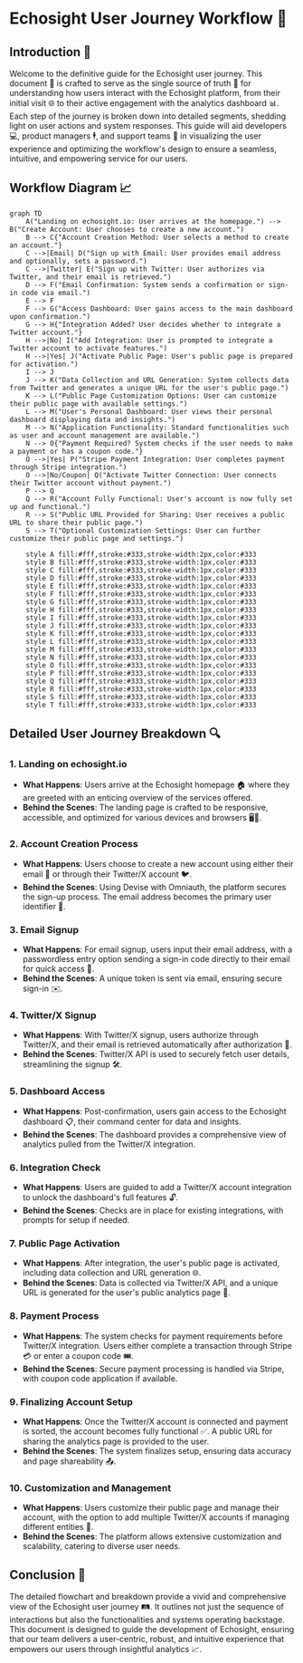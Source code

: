 # Echosight User Journey Workflow 🚀

## Introduction 📝

Welcome to the definitive guide for the Echosight user journey. This document 📄 is crafted to serve as the single source of truth 🧭 for understanding how users interact with the Echosight platform, from their initial visit 🌐 to their active engagement with the analytics dashboard 📊. Each step of the journey is broken down into detailed segments, shedding light on user actions and system responses. This guide will aid developers 💻, product managers 🕴️, and support teams 🤝 in visualizing the user experience and optimizing the workflow's design to ensure a seamless, intuitive, and empowering service for our users.

## Workflow Diagram 📈

```mermaid
graph TD
    A("Landing on echosight.io: User arrives at the homepage.") --> B("Create Account: User chooses to create a new account.")
    B --> C{"Account Creation Method: User selects a method to create an account."}
    C -->|Email| D("Sign up with Email: User provides email address and optionally, sets a password.")
    C -->|Twitter| E("Sign up with Twitter: User authorizes via Twitter, and their email is retrieved.")
    D --> F("Email Confirmation: System sends a confirmation or sign-in code via email.")
    E --> F
    F --> G("Access Dashboard: User gains access to the main dashboard upon confirmation.")
    G --> H{"Integration Added? User decides whether to integrate a Twitter account."}
    H -->|No| I("Add Integration: User is prompted to integrate a Twitter account to activate features.")
    H -->|Yes| J("Activate Public Page: User's public page is prepared for activation.")
    I --> J
    J --> K("Data Collection and URL Generation: System collects data from Twitter and generates a unique URL for the user's public page.")
    K --> L("Public Page Customization Options: User can customize their public page with available settings.")
    L --> M("User's Personal Dashboard: User views their personal dashboard displaying data and insights.")
    M --> N("Application Functionality: Standard functionalities such as user and account management are available.")
    N --> O{"Payment Required? System checks if the user needs to make a payment or has a coupon code."}
    O -->|Yes| P("Stripe Payment Integration: User completes payment through Stripe integration.")
    O -->|No/Coupon| Q("Activate Twitter Connection: User connects their Twitter account without payment.")
    P --> Q
    Q --> R("Account Fully Functional: User's account is now fully set up and functional.")
    R --> S("Public URL Provided for Sharing: User receives a public URL to share their public page.")
    S --> T("Optional Customization Settings: User can further customize their public page and settings.")

    style A fill:#fff,stroke:#333,stroke-width:2px,color:#333
    style B fill:#fff,stroke:#333,stroke-width:1px,color:#333
    style C fill:#fff,stroke:#333,stroke-width:1px,color:#333
    style D fill:#fff,stroke:#333,stroke-width:1px,color:#333
    style E fill:#fff,stroke:#333,stroke-width:1px,color:#333
    style F fill:#fff,stroke:#333,stroke-width:1px,color:#333
    style G fill:#fff,stroke:#333,stroke-width:1px,color:#333
    style H fill:#fff,stroke:#333,stroke-width:1px,color:#333
    style I fill:#fff,stroke:#333,stroke-width:1px,color:#333
    style J fill:#fff,stroke:#333,stroke-width:1px,color:#333
    style K fill:#fff,stroke:#333,stroke-width:1px,color:#333
    style L fill:#fff,stroke:#333,stroke-width:1px,color:#333
    style M fill:#fff,stroke:#333,stroke-width:1px,color:#333
    style N fill:#fff,stroke:#333,stroke-width:1px,color:#333
    style O fill:#fff,stroke:#333,stroke-width:1px,color:#333
    style P fill:#fff,stroke:#333,stroke-width:1px,color:#333
    style Q fill:#fff,stroke:#333,stroke-width:1px,color:#333
    style R fill:#fff,stroke:#333,stroke-width:1px,color:#333
    style S fill:#fff,stroke:#333,stroke-width:1px,color:#333
    style T fill:#fff,stroke:#333,stroke-width:1px,color:#333
```

## Detailed User Journey Breakdown 🔍

### 1. Landing on echosight.io

- **What Happens**: Users arrive at the Echosight homepage 🏠 where they are greeted with an enticing overview of the services offered.
- **Behind the Scenes**: The landing page is crafted to be responsive, accessible, and optimized for various devices and browsers 🖥️📱.

### 2. Account Creation Process

- **What Happens**: Users choose to create a new account using either their email 📧 or through their Twitter/X account 🐦.
- **Behind the Scenes**: Using Devise with Omniauth, the platform secures the sign-up process. The email address becomes the primary user identifier 🔐.

### 3. Email Signup

- **What Happens**: For email signup, users input their email address, with a passwordless entry option sending a sign-in code directly to their email for quick access 🔑.
- **Behind the Scenes**: A unique token is sent via email, ensuring secure sign-in ✉️.

### 4. Twitter/X Signup

- **What Happens**: With Twitter/X signup, users authorize through Twitter/X, and their email is retrieved automatically after authorization 🔄.
- **Behind the Scenes**: Twitter/X API is used to securely fetch user details, streamlining the signup 🛠️.

### 5. Dashboard Access

- **What Happens**: Post-confirmation, users gain access to the Echosight dashboard 📋, their command center for data and insights.
- **Behind the Scenes**: The dashboard provides a comprehensive view of analytics pulled from the Twitter/X integration.

### 6. Integration Check

- **What Happens**: Users are guided to add a Twitter/X account integration to unlock the dashboard's full features 🔓.
- **Behind the Scenes**: Checks are in place for existing integrations, with prompts for setup if needed.

### 7. Public Page Activation

- **What Happens**: After integration, the user's public page is activated, including data collection and URL generation 🌐.
- **Behind the Scenes**: Data is collected via Twitter/X API, and a unique URL is generated for the user's public analytics page 📌.

### 8. Payment Process

- **What Happens**: The system checks for payment requirements before Twitter/X integration. Users either complete a transaction through Stripe 💳 or enter a coupon code 🎟️.
- **Behind the Scenes**: Secure payment processing is handled via Stripe, with coupon code application if available.

### 9. Finalizing Account Setup

- **What Happens**: Once the Twitter/X account is connected and payment is sorted, the account becomes fully functional ✅. A public URL for sharing the analytics page is provided to the user.
- **Behind the Scenes**: The system finalizes setup, ensuring data accuracy and page shareability 📤.

### 10. Customization and Management

- **What Happens**: Users customize their public page and manage their account, with the option to add multiple Twitter/X accounts if managing different entities 🔄.
- **Behind the Scenes**: The platform allows extensive customization and scalability, catering to diverse user needs.

## Conclusion 🎉

The detailed flowchart and breakdown provide a vivid and comprehensive view of the Echosight user journey 🛤️. It outlines not just the sequence of interactions but also the functionalities and systems operating backstage. This document is designed to guide the development of Echosight, ensuring that our team delivers a user-centric, robust, and intuitive experience that empowers our users through insightful analytics 📈.
